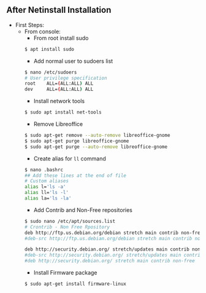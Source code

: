 ## After Netinstall Installation
* First Steps:
  * From console:
    * From root install sudo
    ```bash
    $ apt install sudo
    ```
    * Add normal user to sudoers list
    ```bash
    $ nano /etc/sudoers
    # User privilege specification
    root    ALL=(ALL:ALL) ALL
    dev     ALL=(ALL:ALL) ALL
    ```    
    * Install network tools
    ```bash
    $ sudo apt install net-tools
    ```
    * Remove Libreoffice
    ```bash
    $ sudo apt-get remove --auto-remove libreoffice-gnome
    $ sudo apt-get purge libreoffice-gnome
    $ sudo apt-get purge --auto-remove libreoffice-gnome
    ```
    * Create alias for `ll` command
    ```bash
    $ nano .bashrc
    ## Add these lines at the end of file
    # Custom aliases
    alias l='ls -a'
    alias ll='ls -l'
    alias la='ls -la'
    ```
    * Add Contrib and Non-Free repositories
    ```bash
    $ sudo nano /etc/apt/sources.list
    # Crontrib - Non Free Rpository
    deb http://ftp.us.debian.org/debian stretch main contrib non-free
    #deb-src http://ftp.us.debian.org/debian stretch main contrib non-free

    deb http://security.debian.org/ stretch/updates main contrib non-free
    #deb-src http://security.debian.org/ stretch/updates main contrib non-free
    #deb http://security.debian.org/ stretch main contrib non-free
    ```
    * Install Firmware package
    ```bash
    $ sudo apt-get install firmware-linux
    ```
